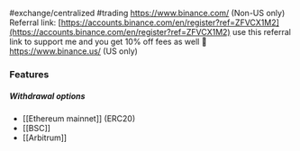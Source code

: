 #exchange/centralized #trading
https://www.binance.com/ (Non-US only)
Referral link: [https://accounts.binance.com/en/register?ref=ZFVCX1M2](https://accounts.binance.com/en/register?ref=ZFVCX1M2) use this referral link to support me and you get 10% off fees as well 🥰
https://www.binance.us/ (US only)

### Features

##### Withdrawal options
- [[Ethereum mainnet]] (ERC20)
- [[BSC]]
- [[Arbitrum]]